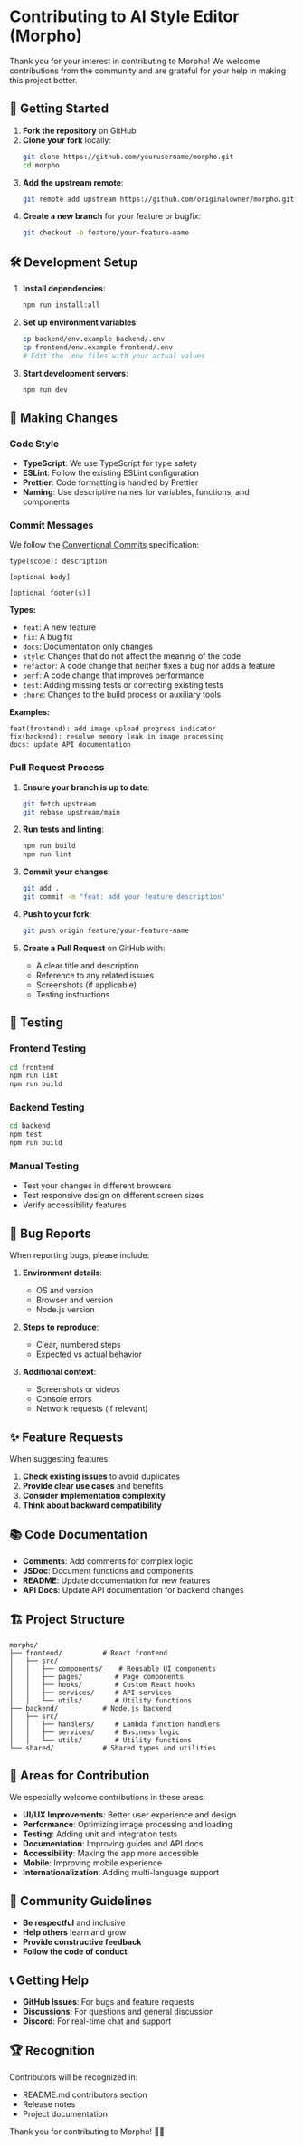 # Contributing to AI Style Editor (Morpho)

Thank you for your interest in contributing to Morpho! We welcome contributions from the community and are grateful for your help in making this project better.

## 🚀 Getting Started

1. **Fork the repository** on GitHub
2. **Clone your fork** locally:
   ```bash
   git clone https://github.com/yourusername/morpho.git
   cd morpho
   ```
3. **Add the upstream remote**:
   ```bash
   git remote add upstream https://github.com/originalowner/morpho.git
   ```
4. **Create a new branch** for your feature or bugfix:
   ```bash
   git checkout -b feature/your-feature-name
   ```

## 🛠 Development Setup

1. **Install dependencies**:
   ```bash
   npm run install:all
   ```

2. **Set up environment variables**:
   ```bash
   cp backend/env.example backend/.env
   cp frontend/env.example frontend/.env
   # Edit the .env files with your actual values
   ```

3. **Start development servers**:
   ```bash
   npm run dev
   ```

## 📝 Making Changes

### Code Style

- **TypeScript**: We use TypeScript for type safety
- **ESLint**: Follow the existing ESLint configuration
- **Prettier**: Code formatting is handled by Prettier
- **Naming**: Use descriptive names for variables, functions, and components

### Commit Messages

We follow the [Conventional Commits](https://www.conventionalcommits.org/) specification:

```
type(scope): description

[optional body]

[optional footer(s)]
```

**Types:**
- `feat`: A new feature
- `fix`: A bug fix
- `docs`: Documentation only changes
- `style`: Changes that do not affect the meaning of the code
- `refactor`: A code change that neither fixes a bug nor adds a feature
- `perf`: A code change that improves performance
- `test`: Adding missing tests or correcting existing tests
- `chore`: Changes to the build process or auxiliary tools

**Examples:**
```
feat(frontend): add image upload progress indicator
fix(backend): resolve memory leak in image processing
docs: update API documentation
```

### Pull Request Process

1. **Ensure your branch is up to date**:
   ```bash
   git fetch upstream
   git rebase upstream/main
   ```

2. **Run tests and linting**:
   ```bash
   npm run build
   npm run lint
   ```

3. **Commit your changes**:
   ```bash
   git add .
   git commit -m "feat: add your feature description"
   ```

4. **Push to your fork**:
   ```bash
   git push origin feature/your-feature-name
   ```

5. **Create a Pull Request** on GitHub with:
   - A clear title and description
   - Reference to any related issues
   - Screenshots (if applicable)
   - Testing instructions

## 🧪 Testing

### Frontend Testing
```bash
cd frontend
npm run lint
npm run build
```

### Backend Testing
```bash
cd backend
npm test
npm run build
```

### Manual Testing
- Test your changes in different browsers
- Test responsive design on different screen sizes
- Verify accessibility features

## 🐛 Bug Reports

When reporting bugs, please include:

1. **Environment details**:
   - OS and version
   - Browser and version
   - Node.js version

2. **Steps to reproduce**:
   - Clear, numbered steps
   - Expected vs actual behavior

3. **Additional context**:
   - Screenshots or videos
   - Console errors
   - Network requests (if relevant)

## ✨ Feature Requests

When suggesting features:

1. **Check existing issues** to avoid duplicates
2. **Provide clear use cases** and benefits
3. **Consider implementation complexity**
4. **Think about backward compatibility**

## 📚 Code Documentation

- **Comments**: Add comments for complex logic
- **JSDoc**: Document functions and components
- **README**: Update documentation for new features
- **API Docs**: Update API documentation for backend changes

## 🏗 Project Structure

```
morpho/
├── frontend/          # React frontend
│   ├── src/
│   │   ├── components/    # Reusable UI components
│   │   ├── pages/        # Page components
│   │   ├── hooks/        # Custom React hooks
│   │   ├── services/     # API services
│   │   └── utils/        # Utility functions
├── backend/           # Node.js backend
│   ├── src/
│   │   ├── handlers/     # Lambda function handlers
│   │   ├── services/     # Business logic
│   │   └── utils/        # Utility functions
└── shared/            # Shared types and utilities
```

## 🎯 Areas for Contribution

We especially welcome contributions in these areas:

- **UI/UX Improvements**: Better user experience and design
- **Performance**: Optimizing image processing and loading
- **Testing**: Adding unit and integration tests
- **Documentation**: Improving guides and API docs
- **Accessibility**: Making the app more accessible
- **Mobile**: Improving mobile experience
- **Internationalization**: Adding multi-language support

## 🤝 Community Guidelines

- **Be respectful** and inclusive
- **Help others** learn and grow
- **Provide constructive feedback**
- **Follow the code of conduct**

## 📞 Getting Help

- **GitHub Issues**: For bugs and feature requests
- **Discussions**: For questions and general discussion
- **Discord**: For real-time chat and support

## 🏆 Recognition

Contributors will be recognized in:
- README.md contributors section
- Release notes
- Project documentation

Thank you for contributing to Morpho! 🎨✨
